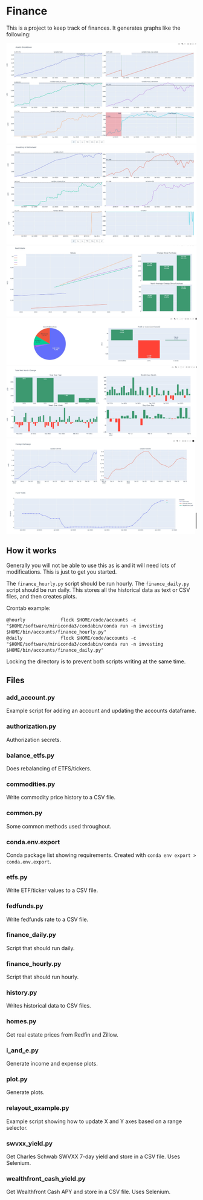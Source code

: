 # Finance

This is a project to keep track of finances. It generates graphs like the following:

![Assets Breakdown](examples/assets_breakdown.jpg)
![Investing](examples/investing.jpg)
![Real Estate](examples/realestate.jpg)
![Allocation](examples/allocation.jpg)
![Net Worth](examples/networth.jpg)
![Forex and Funds](examples/forex_funds.jpg)

## How it works

Generally you will not be able to use this as is and it will need lots of modifications. This
is just to get you started.

The `finance_hourly.py` script should be run hourly. The `finance_daily.py` script should be run daily.
This stores all the historical data as text or CSV files, and then creates plots.

Crontab example:

```shell
@hourly             flock $HOME/code/accounts -c "$HOME/software/miniconda3/condabin/conda run -n investing $HOME/bin/accounts/finance_hourly.py"
@daily              flock $HOME/code/accounts -c "$HOME/software/miniconda3/condabin/conda run -n investing $HOME/bin/accounts/finance_daily.py"
```

Locking the directory is to prevent both scripts writing at the same time.

## Files

### add_account.py

Example script for adding an account and updating the accounts dataframe.

### authorization.py

Authorization secrets.

### balance_etfs.py

Does rebalancing of ETFS/tickers.

### commodities.py

Write commodity price history to a CSV file.

### common.py

Some common methods used throughout.

### conda.env.export

Conda package list showing requirements. Created with `conda env export > conda.env.export`.

### etfs.py

Write ETF/ticker values to a CSV file.

### fedfunds.py

Write fedfunds rate to a CSV file.

### finance_daily.py

Script that should run daily.

### finance_hourly.py

Script that should run hourly.

### history.py

Writes historical data to CSV files.

### homes.py

Get real estate prices from Redfin and Zillow.

### i_and_e.py

Generate income and expense plots.

### plot.py

Generate plots.

### relayout_example.py

Example script showing how to update X and Y axes based on a range selector.

### swvxx_yield.py

Get Charles Schwab SWVXX 7-day yield and store in a CSV file. Uses Selenium.

### wealthfront_cash_yield.py

Get Wealthfront Cash APY and store in a CSV file. Uses Selenium.
